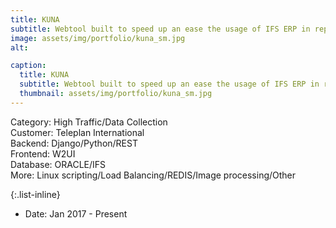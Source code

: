 ```yaml
---
title: KUNA
subtitle: Webtool built to speed up an ease the usage of IFS ERP in repairs business. High traffic used by 600+ people.
image: assets/img/portfolio/kuna_sm.jpg 
alt: 

caption:
  title: KUNA
  subtitle: Webtool built to speed up an ease the usage of IFS ERP in repairs business. High traffic used by 600+ people.
  thumbnail: assets/img/portfolio/kuna_sm.jpg 
---
```

Category: High Traffic/Data Collection<br/>
Customer: Teleplan International<br/>
Backend: Django/Python/REST<br/>
Frontend: W2UI<br/>
Database: ORACLE/IFS<br/>
More: Linux scripting/Load Balancing/REDIS/Image processing/Other

{:.list-inline}
- Date: Jan 2017 - Present

